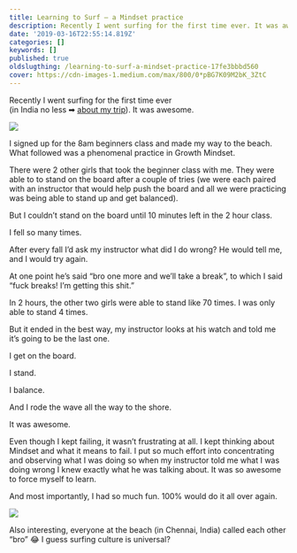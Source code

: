 ```yaml
---
title: Learning to Surf — a Mindset practice
description: Recently I went surfing for the first time ever. It was awesome.
date: '2019-03-16T22:55:14.819Z'
categories: []
keywords: []
published: true
oldslugthing: /learning-to-surf-a-mindset-practice-17fe3bbbd560
cover: https://cdn-images-1.medium.com/max/800/0*pBG7K09M2bK_3ZtC
---
```


Recently I went surfing for the first time ever   
(in India no less ➡ [about my trip](https://medium.com/arjunkalburgi/what-i-did-in-india-for-3-weeks-in-2019-f0aa9671c021)). It was awesome.

![](https://cdn-images-1.medium.com/max/800/0*uvXFHkNWEbWeJ5Mp)

I signed up for the 8am beginners class and made my way to the beach. What followed was a phenomenal practice in Growth Mindset.

There were 2 other girls that took the beginner class with me. They were able to to stand on the board after a couple of tries (we were each paired with an instructor that would help push the board and all we were practicing was being able to stand up and get balanced).

But I couldn’t stand on the board until 10 minutes left in the 2 hour class.

I fell so many times.

After every fall I’d ask my instructor what did I do wrong? He would tell me, and I would try again.

At one point he’s said “bro one more and we’ll take a break”, to which I said “fuck breaks! I’m getting this shit.”

In 2 hours, the other two girls were able to stand like 70 times. I was only able to stand 4 times.

But it ended in the best way, my instructor looks at his watch and told me it’s going to be the last one.

I get on the board.

I stand.

I balance.

And I rode the wave all the way to the shore.

It was awesome.

Even though I kept failing, it wasn’t frustrating at all. I kept thinking about Mindset and what it means to fail. I put so much effort into concentrating and observing what I was doing so when my instructor told me what I was doing wrong I knew exactly what he was talking about. It was so awesome to force myself to learn.

And most importantly, I had so much fun. 100% would do it all over again.

![](https://cdn-images-1.medium.com/max/800/0*pBG7K09M2bK_3ZtC)

Also interesting, everyone at the beach (in Chennai, India) called each other “bro” 😂 I guess surfing culture is universal?
